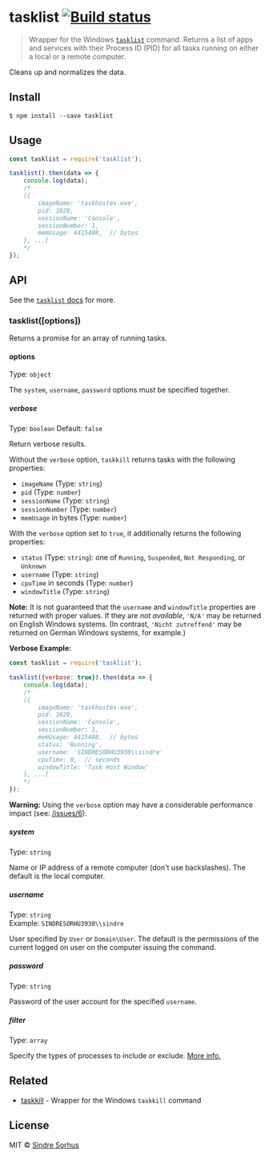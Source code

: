 # tasklist [![Build status](https://ci.appveyor.com/api/projects/status/5yav2915fx0f3d0n/branch/master?svg=true)](https://ci.appveyor.com/project/sindresorhus/tasklist/branch/master)

> Wrapper for the Windows [`tasklist`](https://technet.microsoft.com/en-us/library/bb491010.aspx) command. Returns a list of apps and services with their Process ID (PID) for all tasks running on either a local or a remote computer.

Cleans up and normalizes the data.


## Install

```
$ npm install --save tasklist
```


## Usage

```js
const tasklist = require('tasklist');

tasklist().then(data => {
	console.log(data);
	/*
	[{
		imageName: 'taskhostex.exe',
		pid: 1820,
		sessionName: 'Console',
		sessionNumber: 1,
		memUsage: 4415488,  // bytes
	}, ...]
	*/
});
```


## API

See the [`tasklist` docs](https://technet.microsoft.com/en-us/library/bb491010.aspx) for more.


### tasklist([options])

Returns a promise for an array of running tasks.

#### options

Type: `object`

The `system`, `username`, `password` options must be specified together.

##### verbose

Type: `boolean`
Default: `false`

Return verbose results.

Without the `verbose` option, `taskkill` returns tasks with the following properties:

- `imageName` (Type: `string`)
- `pid` (Type: `number`)
- `sessionName` (Type: `string`)
- `sessionNumber` (Type: `number`)
- `memUsage` in bytes (Type: `number`)

With the `verbose` option set to `true`, it additionally returns the following properties:

- `status` (Type: `string`): one of `Running`, `Suspended`, `Not Responding`, or `Unknown`
- `username` (Type: `string`)
- `cpuTime` in seconds (Type: `number`)
- `windowTitle` (Type: `string`)

**Note:** It is not guaranteed that the `username` and `windowTitle` properties are returned with proper values. If they are *not available*, `'N/A'` may be returned on English Windows systems. (In contrast, `'Nicht zutreffend'` may be returned on German Windows systems, for example.)

**Verbose Example:**

```js
const tasklist = require('tasklist');

tasklist({verbose: true}).then(data => {
	console.log(data);
	/*
	[{
		imageName: 'taskhostex.exe',
		pid: 1820,
		sessionName: 'Console',
		sessionNumber: 1,
		memUsage: 4415488,  // bytes
		status: 'Running',
		username: 'SINDRESORHU3930\\sindre'
		cpuTime: 0,  // seconds
		windowTitle: 'Task Host Window'
	}, ...]
	*/
});
```

**Warning:** Using the `verbose` option may have a considerable performance impact (see: [/issues/6](https://github.com/sindresorhus/tasklist/issues/6)).

##### system

Type: `string`

Name or IP address of a remote computer (don't use backslashes). The default is the local computer.

##### username

Type: `string`<br>
Example: `SINDRESORHU3930\\sindre`

User specified by `User` or `Domain\User`. The default is the permissions of the current logged on user on the computer issuing the command.

##### password

Type: `string`

Password of the user account for the specified `username`.

##### filter

Type: `array`

Specify the types of processes to include or exclude. [More info.](https://technet.microsoft.com/en-us/library/bb491010.aspx)


## Related

- [taskkill](https://github.com/sindresorhus/taskkill) - Wrapper for the Windows `taskkill` command


## License

MIT © [Sindre Sorhus](http://sindresorhus.com)
